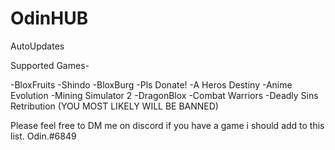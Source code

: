 # OdinHUB
AutoUpdates

Supported Games-

-BloxFruits
-Shindo
-BloxBurg
-Pls Donate!
-A Heros Destiny
-Anime Evolution
-Mining Simulator 2
-DragonBlox
-Combat Warriors
-Deadly Sins Retribution (YOU MOST LIKELY WILL BE BANNED)

Please feel free to DM me on discord if you have a game i should add to this list. Odin.#6849
